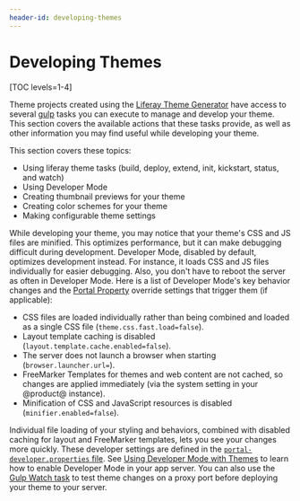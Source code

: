 ```yaml
---
header-id: developing-themes
---
```


# Developing Themes

[TOC levels=1-4]

Theme projects created using the 
[Liferay Theme Generator](/docs/7-2/frameworks/-/knowledge_base/frameworks/creating-themes-with-the-liferay-theme-generator) 
have access to several 
[gulp](https://www.npmjs.com/package/gulp) 
tasks you can execute to manage and develop your theme. This section covers the 
available actions that these tasks provide, as well as other information you may 
find useful while developing your theme. 

This section covers these topics:

- Using liferay theme tasks (build, deploy, extend, init, kickstart, status, and watch)
- Using Developer Mode
- Creating thumbnail previews for your theme
- Creating color schemes for your theme
- Making configurable theme settings

While developing your theme, you may notice that your theme's CSS and JS files 
are minified. This optimizes performance, but it can make debugging difficult 
during development. Developer Mode, disabled by default, optimizes development 
instead. For instance, it loads CSS and JS files individually for easier 
debugging. Also, you don't have to reboot the server as often in Developer Mode. 
Here is a list of Developer Mode's key behavior changes and the 
[Portal Property](https://docs.liferay.com/portal/7.2-latest/propertiesdoc/portal.properties.html)
override settings that trigger them (if applicable):

- CSS files are loaded individually rather than being combined and loaded as a
  single CSS file (`theme.css.fast.load=false`).
- Layout template caching is disabled (`layout.template.cache.enabled=false`).
- The server does not launch a browser when starting (`browser.launcher.url=`).
- FreeMarker Templates for themes and web content are not cached, so changes
  are applied immediately (via the system setting in your @product@ instance).
- Minification of CSS and JavaScript resources is disabled
  (`minifier.enabled=false`).

Individual file loading of your styling and behaviors, combined with disabled
caching for layout and FreeMarker templates, lets you see your changes more 
quickly. These developer settings are defined in the 
[`portal-developer.properties` file](https://github.com/liferay/liferay-portal/blob/7.2.x/portal-impl/src/portal-developer.properties). 
See 
[Using Developer Mode with Themes](/docs/7-2/frameworks/-/knowledge_base/frameworks/using-developer-mode-with-themes) 
to learn how to enable Developer Mode in your app server. You can also use the 
[Gulp Watch task](/docs/7-2/frameworks/-/knowledge_base/frameworks/automatically-deploying-theme-changes) 
to test theme changes on a proxy port before deploying your theme to your 
server. 
